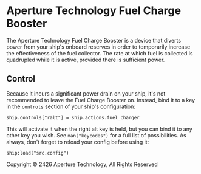 # Aperture Technology Fuel Charge Booster

The Aperture Technology Fuel Charge Booster is a device that diverts
power from your ship's onboard reserves in order to temporarily
increase the effectiveness of the fuel collector. The rate at which
fuel is collected is quadrupled while it is active, provided there is
sufficient power.

## Control

Because it incurs a significant power drain on your ship, it's not
recommended to leave the Fuel Charge Booster on. Instead, bind it to a
key in the `controls` section of your ship's configuration:

    ship.controls["ralt"] = ship.actions.fuel_charger

This will activate it when the right alt key is held, but you can bind
it to any other key you wish. See `man("keycodes")` for a full list of
possibilities. As always, don't forget to reload your config before
using it:

    ship:load("src.config")

Copyright © 2426 Aperture Technology, All Rights Reserved
